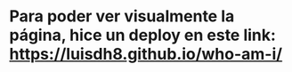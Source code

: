 # Para poder ver visualmente la página, hice un deploy en este link: https://luisdh8.github.io/who-am-i/
